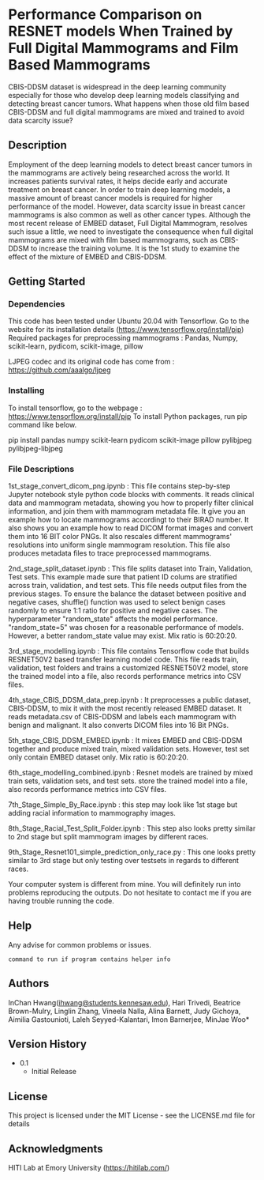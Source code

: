 # Performance Comparison on RESNET models When Trained by Full Digital Mammograms and Film Based Mammograms

CBIS-DDSM dataset is widespread in the deep learning community especially for those who develop deep learning models classifying and detecting breast cancer tumors. What happens when those old film based CBIS-DDSM and full digital mammograms are mixed and trained to avoid data scarcity issue?  

## Description

Employment of the deep learning models to detect breast cancer tumors in the mammograms are actively being researched across the world. It increases patients survival rates, it helps decide early and accurate treatment on breast cancer. In order to train deep learning models, a massive amount of breast cancer models is required for higher performance of the model. However, data scarcity issue in breast cancer mammograms is also common as well as other cancer types. Although the most recent release of EMBED dataset, Full Digital Mammogram, resolves such issue a little, we need to investigate the consequence when full digital mammograms are mixed with film based mammograms, such as CBIS-DDSM to increase the training volume. It is the 1st study to examine the effect of the mixture of EMBED and CBIS-DDSM.
## Getting Started

### Dependencies

This code has been tested under Ubuntu 20.04 with Tensorflow. Go to the website for its installation details (https://www.tensorflow.org/install/pip)\
Required packages for preprocessing mammograms : Pandas, Numpy, scikit-learn, pydicom, scikit-image, pillow

LJPEG codec and its original code has come from : https://github.com/aaalgo/ljpeg


### Installing
To install tensorflow, go to the webpage : https://www.tensorflow.org/install/pip
To install Python packages, run pip command like below.

pip install pandas numpy scikit-learn pydicom scikit-image pillow pylibjpeg pylibjpeg-libjpeg
 
### File Descriptions
1st_stage_convert_dicom_png.ipynb : This file contains step-by-step Jupyter notebook style python code blocks with comments.
It reads clinical data and mammogram metadata, showing you how to properly filter clinical information, and join them with mammogram metadata file.
It give you an example how to locate mammograms accordingt to their BIRAD number.
It also shows you an example how to read DICOM format images and convert them into 16 BIT color PNGs. It also rescales different mammograms' resolutions into uniform single mammogram resolution. This file also produces metadata files to trace preprocessed mammograms.

2nd_stage_split_dataset.ipynb : This file splits dataset into Train, Validation, Test sets. This example made sure that patient ID colums are stratified across train, validation, and test sets. This file needs output files from the previous stages. To ensure the balance the dataset between positive and negative cases, shuffle() function was used to select benign cases randomly to ensure 1:1 ratio for positive and negative cases. The hyperparameter "random_state" affects the model performance. "random_state=5" was chosen for a reasonable performance of models. However, a better random_state value may exist. Mix ratio is 60:20:20.

3rd_stage_modelling.ipynb : This file contains Tensorflow code that builds RESNET50V2 based transfer learning model code. This file reads train, validation, test folders and trains a customized RESNET50V2 model, store the trained model into a file, also records performance metrics into CSV files. 

4th_stage_CBIS_DDSM_data_prep.ipynb : It preprocesses a public dataset, CBIS-DDSM, to mix it with the most recently released EMBED dataset. It reads metadata.csv of CBIS-DDSM and labels each mammogram with benign and malignant. It also converts DICOM files into 16 Bit PNGs. 

5th_stage_CBIS_DDSM_EMBED.ipynb : It mixes EMBED and CBIS-DDSM together and produce mixed train, mixed validation sets. However, test set only contain EMBED dataset only. Mix ratio is 60:20:20.

6th_stage_modelling_combined.ipynb : Resnet models are trained by mixed train sets, validation sets, and test sets. store the trained model into a file, also records performance metrics into CSV files.

7th_Stage_Simple_By_Race.ipynb : this step may look like 1st stage but adding racial information to mammography images.

8th_Stage_Racial_Test_Split_Folder.ipynb : This step also looks pretty similar to 2nd stage but split mammogram images by different races.

9th_Stage_Resnet101_simple_prediction_only_race.py : This one looks pretty similar to 3rd stage but only testing over testsets in regards to different races.

Your computer system is different from mine. You will definitely run into problems reproducing the outputs. Do not hesitate to contact me if you are having trouble running the code.



## Help

Any advise for common problems or issues.
```
command to run if program contains helper info
```

## Authors

InChan Hwang(ihwang@students.kennesaw.edu), Hari Trivedi, Beatrice Brown-Mulry, Linglin Zhang, Vineela Nalla, Alina Barnett, Judy Gichoya, Aimilia Gastounioti, Laleh Seyyed-Kalantari, Imon Barnerjee, MinJae Woo*



## Version History

* 0.1
    * Initial Release

## License

This project is licensed under the MIT License - see the LICENSE.md file for details

## Acknowledgments
HITI Lab at Emory University (https://hitilab.com/)

